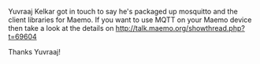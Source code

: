 <!--
.. title: Mosquitto on Maemo
.. slug: mosquitto-on-maemo
.. date: 2011-02-13 22:06:04
.. tags: Mobile,Packaging
.. category:
.. link:
.. description:
.. type: text
-->

Yuvraaj Kelkar got in touch to say he's packaged up mosquitto and the client
libraries for Maemo. If you want to use MQTT on your Maemo device then take a
look at the details on <http://talk.maemo.org/showthread.php?t=69604>

Thanks Yuvraaj!
